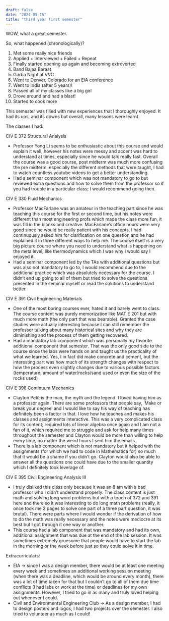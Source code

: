 ```yaml
---
draft: false
date: "2024-05-15"
title: "third year first semester"
---
```


WOW, what a great semester.

So, what happened (chronologically)? 

1. Met some really nice friends
2. Applied + Interviewed + Failed + Repeat
3. Finally started opening up again and becoming extroverted
4. Band Bajaa Baraat
5. Garba Night at VVC
6. Went to Denver, Colorado for an EIA conference 
7. Went to India (after 5 years)! 
8. Passed all of my classes like a big girl 
9. Drove around and had a blast! 
10. Started to cook more 

This semester was filled with new experiences that I thoroughly enjoyed. It had its ups, and its downs but overall, many lessons were learnt. 

The classes I had: 

CIV E 372 Structural Analysis

- Professor Yong Li seems to be enthusiastic about this course and would explain it well, however his notes were messy and accent was hard to understand at times, especially since he would talk really fast. Overall the course was a good course, post midterm was much more confusing the pre midterm, especially the different methods that were taught, I had to watch countless youtube videos to get a better understanding.
- Had a seminar component which was not mandatory to go to but reviewed extra questions and how to solve them from the professor so if you had trouble in a particular class; I would recommend going then.

CIV E 330 Fluid Mechanics

- Professor MacFarlane was an amateur in the teaching part since he was teaching this course for the first or second time, but his notes were different than most engineering profs which made the class more fun, it was fill in the blanks and creative. MacFarlane’s office hours were very good since he would be really patient with his concepts, I had continuously asked him for clarification on one question and he had explained it in three different ways to help me. The course itself is a very big picture course where you need to understand what is happening on the meta level, like thermodynamics which I was why I would say I enjoyed it.
- Had a seminar component led by the TAs with additional questions but was also not mandatory to go to, I would recommend due to the additional practice which was absolutely necessary for the course. I didn’t end up going to all of them but tried to solve the questions presented in the seminar myself or read the solutions to understand better.

CIV E 391 Civil Engineering Materials

- One of the most boring courses ever, hated it and barely went to class. The course content was purely memorization like MAT E 201 but with much more math (the only part that was bearable). Granted the case studies were actually interesting because I can still remember the professor talking about many historical sites and why they are diminishing and the process of them getting recovered.
- Had a mandatory lab component which was personally my favorite additional component that semester. That was the only good side to the course since the labs were hands on and taught us the practicality of what we learned. Yes, I in fact did make concrete and cement, but the interesting part was how much of its strength changes with respect to how the process even slightly changes due to various possible factors (temperature, amount of water/rocks/sand used or even the size of the rocks used)

CIV E 398 Continuum Mechanics

- Clayton Petit is the man, the myth and the legend. I loved having him as a professor again. There are some professors that people say, ‘Make or break your degree’ and I would like to say his way of teaching has definitely been a factor in that. I love how he teaches and makes his classes and assignments interactive. This was a very complicated class for its content; required lots of linear algebra once again and I am not a fan of it, which required me to struggle and ask for help many times throughout the semester and Clayton would be more than willing to help every time, no matter the weird hours I sent him the emails.
- There is a lab component which is not mandatory but it helped with the assignments (for which we had to code in Mathematica for) so much that it would be a shame if you didn’t go. Clayton would also be able to answer all the questions one could have due to the smaller quantity which I definitely took leverage of.

CIV E 395 Civil Engineering Analysis III

- I truly disliked this class only because it was an 8 am with a bad professor who I didn’t understand properly. The class content is just math and solving long word problems but with a touch of 372 and 391 here and there so it was interesting to do long math problems (really, it once took me 2 pages to solve one part of a three part question, it was brutal). There were parts where I would wonder if the derivation of how to do the math was really necessary and the notes were mediocre at its best but I got through it one way or another.
- This course had a lab component that was mandatory and had its own, additional assignment that was due at the end of the lab session. It was sometimes extremely gruesome that people would have to start the lab in the morning or the week before just so they could solve it in time.

Extracurriculars: 

- EIA → since I was a design member, there would be at least one meeting every week and sometimes an additional working session meeting (when there was a deadline, which would be around every month), there was a lot of time taken for that but I couldn’t go to all of them due time conflicts (I had labs or work at the time) or deadlines for my own assignments. However, I tried to go in as many and truly loved helping out whenever I could.
- Civil and Environmental Engineering Club → As a design member, I had to design posters and logos, I had two projects over the semester. I also tried to volunteer as much as I could!

